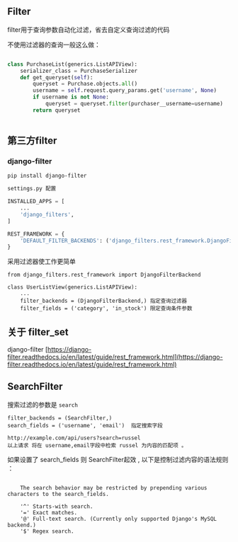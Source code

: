 

## Filter 

filter用于查询参数自动化过滤，省去自定义查询过滤的代码

不使用过滤器的查询一般这么做：
```python

class PurchaseList(generics.ListAPIView):
    serializer_class = PurchaseSerializer
    def get_queryset(self):
        queryset = Purchase.objects.all()
        username = self.request.query_params.get('username', None)
        if username is not None:
            queryset = queryset.filter(purchaser__username=username)
        return queryset
        
```

## 第三方filter

### django-filter 

```bash 
pip install django-filter
```

```python
settings.py 配置 

INSTALLED_APPS = [
    ...
    'django_filters',
]

REST_FRAMEWORK = {
    'DEFAULT_FILTER_BACKENDS': ('django_filters.rest_framework.DjangoFilterBackend',)
}
```

采用过滤器使工作更简单
```
from django_filters.rest_framework import DjangoFilterBackend

class UserListView(generics.ListAPIView):
    ...
    filter_backends = (DjangoFilterBackend,) 指定查询过滤器
    filter_fields = ('category', 'in_stock') 限定查询条件参数
```


## 关于 filter_set 
django-filter
[https://django-filter.readthedocs.io/en/latest/guide/rest_framework.html](https://django-filter.readthedocs.io/en/latest/guide/rest_framework.html)


## SearchFilter 

搜索过滤的参数是 `search` 

```
filter_backends = (SearchFilter,)
search_fields = ('username', 'email')  指定搜索字段

http://example.com/api/users?search=russel
以上请求 将在 username,email字段中检索 russel 为内容的匹配项 。  

```
如果设置了  search_fields 则 SearchFilter起效 , 以下是控制过滤内容的语法规则 ： 
```
   
    The search behavior may be restricted by prepending various characters to the search_fields.

    '^' Starts-with search.
    '=' Exact matches.
    '@' Full-text search. (Currently only supported Django's MySQL backend.)
    '$' Regex search.

```
    



